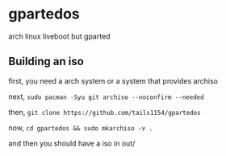 # gpartedos

arch linux liveboot but gparted


## Building an iso


first, you need a arch system or a system that provides archiso


next, `sudo pacman -Syu git archiso --noconfirm --needed`

then, `git clone https://github.com/tails1154/gpartedos`

now, `cd gpartedos && sudo mkarchiso -v .`


and then you should have a iso in out/
